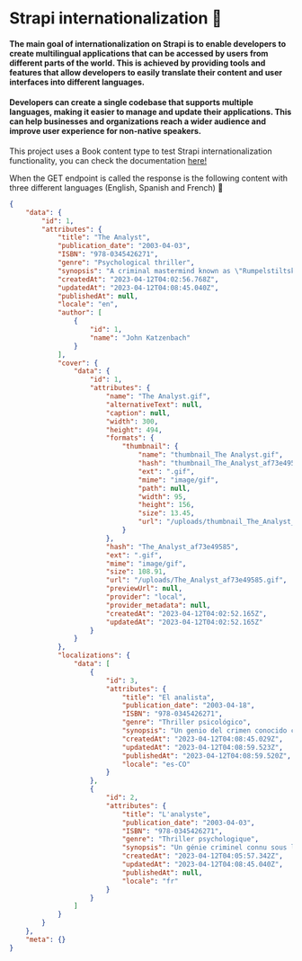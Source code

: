 # Strapi internationalization :flags:
#### The main goal of internationalization on Strapi is to enable developers to create multilingual applications that can be accessed by users from different parts of the world. This is achieved by providing tools and features that allow developers to easily translate their content and user interfaces into different languages. 

#### Developers can create a single codebase that supports multiple languages, making it easier to manage and update their applications. This can help businesses and organizations reach a wider audience and improve user experience for non-native speakers.

This project uses a Book content type to test Strapi internationalization functionality, you can check the documentation [here!](https://documenter.getpostman.com/view/17256808/2s93XvUjRM)

When the GET endpoint is called the response is the following content with three different languages (English, Spanish and French) :loudspeaker:

``` JSON
{
    "data": {
        "id": 1,
        "attributes": {
            "title": "The Analyst",
            "publication_date": "2003-04-03",
            "ISBN": "978-0345426271",
            "genre": "Psychological thriller",
            "synopsis": "A criminal mastermind known as \"Rumpelstiltskin\" threatens to ruin the life of a New York City psychoanalyst, who must use all his training to outwit the sinister villain.",
            "createdAt": "2023-04-12T04:02:56.768Z",
            "updatedAt": "2023-04-12T04:08:45.040Z",
            "publishedAt": null,
            "locale": "en",
            "author": [
                {
                    "id": 1,
                    "name": "John Katzenbach"
                }
            ],
            "cover": {
                "data": {
                    "id": 1,
                    "attributes": {
                        "name": "The Analyst.gif",
                        "alternativeText": null,
                        "caption": null,
                        "width": 300,
                        "height": 494,
                        "formats": {
                            "thumbnail": {
                                "name": "thumbnail_The Analyst.gif",
                                "hash": "thumbnail_The_Analyst_af73e49585",
                                "ext": ".gif",
                                "mime": "image/gif",
                                "path": null,
                                "width": 95,
                                "height": 156,
                                "size": 13.45,
                                "url": "/uploads/thumbnail_The_Analyst_af73e49585.gif"
                            }
                        },
                        "hash": "The_Analyst_af73e49585",
                        "ext": ".gif",
                        "mime": "image/gif",
                        "size": 108.91,
                        "url": "/uploads/The_Analyst_af73e49585.gif",
                        "previewUrl": null,
                        "provider": "local",
                        "provider_metadata": null,
                        "createdAt": "2023-04-12T04:02:52.165Z",
                        "updatedAt": "2023-04-12T04:02:52.165Z"
                    }
                }
            },
            "localizations": {
                "data": [
                    {
                        "id": 3,
                        "attributes": {
                            "title": "El analista",
                            "publication_date": "2003-04-18",
                            "ISBN": "978-0345426271",
                            "genre": "Thriller psicológico",
                            "synopsis": "Un genio del crimen conocido como \"Rumpelstiltskin\" amenaza con arruinar la vida de un psicoanalista de la ciudad de Nueva York, quien debe usar toda su formación para vencer al siniestro villano.",
                            "createdAt": "2023-04-12T04:08:45.029Z",
                            "updatedAt": "2023-04-12T04:08:59.523Z",
                            "publishedAt": "2023-04-12T04:08:59.520Z",
                            "locale": "es-CO"
                        }
                    },
                    {
                        "id": 2,
                        "attributes": {
                            "title": "L'analyste",
                            "publication_date": "2003-04-03",
                            "ISBN": "978-0345426271",
                            "genre": "Thriller psychologique",
                            "synopsis": "Un génie criminel connu sous le nom de \"Rumpelstiltskin\" menace de ruiner la vie d'un psychothérapeute de New York, qui doit utiliser toute sa formation pour déjouer le sinistre criminel.",
                            "createdAt": "2023-04-12T04:05:57.342Z",
                            "updatedAt": "2023-04-12T04:08:45.040Z",
                            "publishedAt": null,
                            "locale": "fr"
                        }
                    }
                ]
            }
        }
    },
    "meta": {}
}
```
